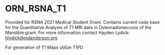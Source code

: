 # ORN_RSNA_T1
Provided for RSNA 2021 Medical Student Grant. Contains current code base for the Quantitative Analysis of T1 MRI data in Osteoradionecrosis of the Mandible grant. For more information contact Hayden Lydick: hlydick@mdanderson.org

For generation of T1 Maps utilize T1PD
